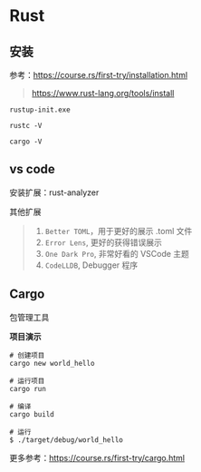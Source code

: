 # Rust



## 安装

参考：https://course.rs/first-try/installation.html

> https://www.rust-lang.org/tools/install

```shell
rustup-init.exe

rustc -V

cargo -V
```



## vs code

安装扩展：rust-analyzer

其他扩展

> 1. `Better TOML`，用于更好的展示 .toml 文件
> 2. `Error Lens`, 更好的获得错误展示
> 3. `One Dark Pro`, 非常好看的 VSCode 主题
> 4. `CodeLLDB`, Debugger 程序



## Cargo

包管理工具

**项目演示**

```shell
# 创建项目
cargo new world_hello

# 运行项目
cargo run 

# 编译
cargo build

# 运行
$ ./target/debug/world_hello
```

更多参考：https://course.rs/first-try/cargo.html
